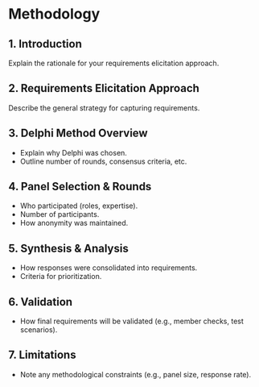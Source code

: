 # Methodology

## 1. Introduction
Explain the rationale for your requirements elicitation approach.

## 2. Requirements Elicitation Approach
Describe the general strategy for capturing requirements.

## 3. Delphi Method Overview
- Explain why Delphi was chosen.  
- Outline number of rounds, consensus criteria, etc.

## 4. Panel Selection & Rounds
- Who participated (roles, expertise).  
- Number of participants.  
- How anonymity was maintained.  

## 5. Synthesis & Analysis
- How responses were consolidated into requirements.  
- Criteria for prioritization.  

## 6. Validation
- How final requirements will be validated (e.g., member checks, test scenarios).  

## 7. Limitations
- Note any methodological constraints (e.g., panel size, response rate).  

